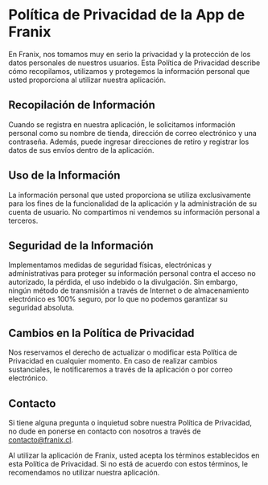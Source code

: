 # Política de Privacidad de la App de Franix

En Franix, nos tomamos muy en serio la privacidad y la protección de los datos personales de nuestros usuarios. Esta Política de Privacidad describe cómo recopilamos, utilizamos y protegemos la información personal que usted proporciona al utilizar nuestra aplicación.

## Recopilación de Información
Cuando se registra en nuestra aplicación, le solicitamos información personal como su nombre de tienda, dirección de correo electrónico y una contraseña. Además, puede ingresar direcciones de retiro y registrar los datos de sus envíos dentro de la aplicación.

## Uso de la Información
La información personal que usted proporciona se utiliza exclusivamente para los fines de la funcionalidad de la aplicación y la administración de su cuenta de usuario. No compartimos ni vendemos su información personal a terceros.

## Seguridad de la Información
Implementamos medidas de seguridad físicas, electrónicas y administrativas para proteger su información personal contra el acceso no autorizado, la pérdida, el uso indebido o la divulgación. Sin embargo, ningún método de transmisión a través de Internet o de almacenamiento electrónico es 100% seguro, por lo que no podemos garantizar su seguridad absoluta.

## Cambios en la Política de Privacidad
Nos reservamos el derecho de actualizar o modificar esta Política de Privacidad en cualquier momento. En caso de realizar cambios sustanciales, le notificaremos a través de la aplicación o por correo electrónico.

## Contacto
Si tiene alguna pregunta o inquietud sobre nuestra Política de Privacidad, no dude en ponerse en contacto con nosotros a través de contacto@franix.cl.

Al utilizar la aplicación de Franix, usted acepta los términos establecidos en esta Política de Privacidad. Si no está de acuerdo con estos términos, le recomendamos no utilizar nuestra aplicación.
